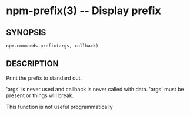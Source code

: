 npm-prefix(3) -- Display prefix
===============================


























































<extoc></extoc>

## SYNOPSIS

    npm.commands.prefix(args, callback)

## DESCRIPTION

Print the prefix to standard out.

'args' is never used and callback is never called with data.
'args' must be present or things will break.

This function is not useful programmatically
